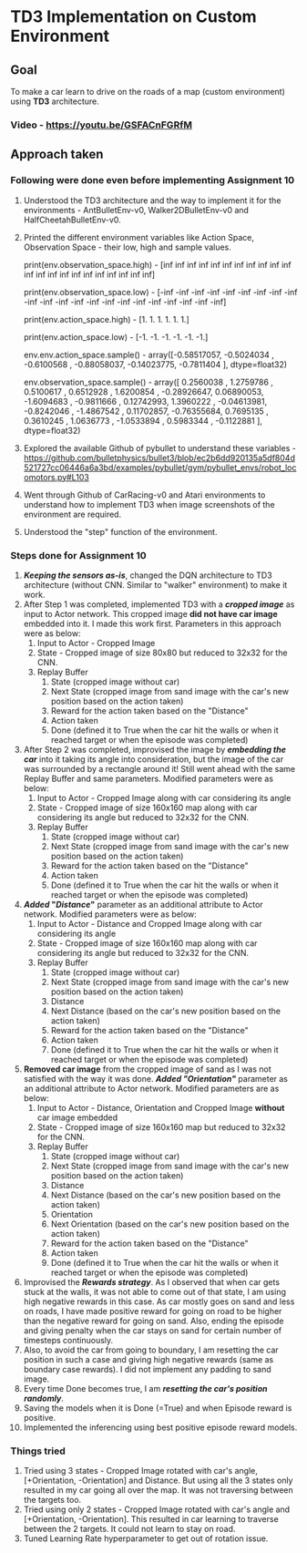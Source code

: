 # TD3 Implementation on Custom Environment

## Goal

To make a car learn to drive on the roads of a map (custom environment) using **TD3** architecture.

###  Video - https://youtu.be/GSFACnFGRfM

## Approach taken

### Following were done even before implementing Assignment 10

1. Understood the TD3 architecture and the way to implement it for the environments - AntBulletEnv-v0, Walker2DBulletEnv-v0 and HalfCheetahBulletEnv-v0.

2. Printed the different environment variables like Action Space, Observation Space - their low, high and sample values.

   print(env.observation_space.high) - [inf inf inf inf inf inf inf inf inf inf inf inf inf inf inf inf inf inf inf inf inf inf]

   print(env.observation_space.low) - [-inf -inf -inf -inf -inf -inf -inf -inf -inf -inf -inf -inf -inf -inf -inf -inf -inf -inf -inf -inf -inf -inf]

   print(env.action_space.high) - [1. 1. 1. 1. 1. 1.]

   print(env.action_space.low) - [-1. -1. -1. -1. -1. -1.]

   env.env.action_space.sample() - array([-0.58517057, -0.5024034 , -0.6100568 , -0.88058037, -0.14023775,       -0.7811404 ], dtype=float32)

   env.observation_space.sample() - array([ 0.2560038 ,  1.2759786 ,  0.5100617 ,  0.6512928 ,  1.6200854 ,       -0.28926647,  0.06890053, -1.6094683 , -0.9811666 ,  0.12742993,        1.3960222 , -0.04613981, -0.8242046 , -1.4867542 ,  0.11702857,       -0.76355684,  0.7695135 ,  0.3610245 ,  1.0636773 , -1.0533894 ,        0.5983344 , -0.1122881 ], dtype=float32)

3. Explored the available Github of pybullet to understand these variables - https://github.com/bulletphysics/bullet3/blob/ec2b6dd920135a5df804d521727cc06446a6a3bd/examples/pybullet/gym/pybullet_envs/robot_locomotors.py#L103

4. Went through Github of CarRacing-v0 and Atari environments to understand how to implement TD3 when image screenshots of the environment are required.

5. Understood the "step" function of the environment.

### Steps done for Assignment 10

1. ***Keeping the sensors as-is***, changed the DQN architecture to TD3 architecture (without CNN. Similar to "walker" environment) to make it work.
2. After Step 1 was completed, implemented TD3 with a ***cropped image*** as input to Actor network. This cropped image **did not have car image** embedded into it. I made this work first. Parameters in this approach were as below:
   1. Input to Actor - Cropped Image
   2. State - Cropped image of size 80x80 but reduced to 32x32 for the CNN.
   3. Replay Buffer
      1. State (cropped image without car)
      2. Next State (cropped image from sand image with the car's new position based on the action taken)
      3. Reward for the action taken based on the "Distance"
      4. Action taken
      5. Done (defined it to True when the car hit the walls or when it reached target or when the episode was completed)
3. After Step 2 was completed, improvised the image by ***embedding the car*** into it taking its angle into consideration, but the image of the car was surrounded by a rectangle around it! Still went ahead with the same Replay Buffer and same parameters. Modified parameters were as below:
   1.  Input to Actor - Cropped Image along with car considering its angle
   2. State - Cropped image of size 160x160 map along with car considering its angle but reduced to 32x32 for the CNN.
   3. Replay Buffer
      1. State (cropped image without car)
      2. Next State (cropped image from sand image with the car's new position based on the action taken)
      3. Reward for the action taken based on the "Distance"
      4. Action taken
      5. Done (defined it to True when the car hit the walls or when it reached target or when the episode was completed)
4. ***Added* "*Distance*"** parameter as an additional attribute to Actor network. Modified parameters were as below:
   1. Input to Actor - Distance and Cropped Image along with car considering its angle
   2. State - Cropped image of size 160x160 map along with car considering its angle but reduced to 32x32 for the CNN.
   3. Replay Buffer
      1. State (cropped image without car)
      2. Next State (cropped image from sand image with the car's new position based on the action taken)
      3. Distance
      4. Next Distance (based on the car's new position based on the action taken)
      5. Reward for the action taken based on the "Distance"
      6. Action taken
      7. Done (defined it to True when the car hit the walls or when it reached target or when the episode was completed)
5. **Removed car image** from the cropped image of sand as I was not satisfied with the way it was done. ***Added "Orientation"*** parameter as an additional attribute to Actor network. Modified parameters are as below:
   1. Input to Actor - Distance, Orientation and Cropped Image **without** car image embedded
   2. State - Cropped image of size 160x160 map but reduced to 32x32 for the CNN.
   3. Replay Buffer
      1. State (cropped image without car)
      2. Next State (cropped image from sand image with the car's new position based on the action taken)
      3. Distance
      4. Next Distance (based on the car's new position based on the action taken)
      5. Orientation
      6. Next Orientation (based on the car's new position based on the action taken)
      7. Reward for the action taken based on the "Distance"
      8. Action taken
      9. Done (defined it to True when the car hit the walls or when it reached target or when the episode was completed)
6. Improvised the ***Rewards strategy***. As I observed that when car gets stuck at the walls, it was not able to come out of that state, I am using high negative rewards in this case. As car mostly goes on sand and less on roads, I have made positive reward for going on road to be higher than the negative reward for going on sand. Also, ending the episode and giving penalty when the car stays on sand for certain number of timesteps continuously.
7. Also, to avoid the car from going to boundary, I am resetting the car position in such a case and giving high negative rewards (same as boundary case rewards). I did not implement any padding to sand image.
8. Every time Done becomes true, I am ***resetting the car's position randomly***.
9. Saving the models when it is Done (=True) and when Episode reward is positive.
10. Implemented the inferencing using best positive episode reward models.

### Things tried

1. Tried using 3 states - Cropped Image rotated with car's angle, [+Orientation, -Orientation] and Distance. But using all the 3 states only resulted in my car going all over the map. It was not traversing between the targets too.
2. Tried using only 2 states - Cropped Image rotated with car's angle and [+Orientation, -Orientation]. This resulted in car learning to traverse between the 2 targets. It could not learn to stay on road.
3. Tuned Learning Rate hyperparameter to get out of rotation issue.